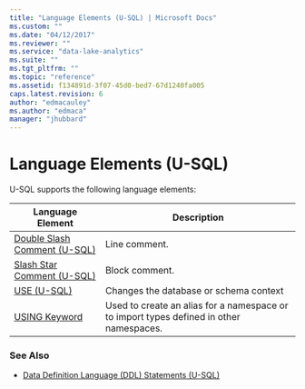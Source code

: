 ```yaml
---
title: "Language Elements (U-SQL) | Microsoft Docs"
ms.custom: ""
ms.date: "04/12/2017"
ms.reviewer: ""
ms.service: "data-lake-analytics"
ms.suite: ""
ms.tgt_pltfrm: ""
ms.topic: "reference"
ms.assetid: f134891d-3f07-45d0-bed7-67d1240fa005
caps.latest.revision: 6
author: "edmacauley"
ms.author: "edmaca"
manager: "jhubbard"
---
```

# Language Elements (U-SQL)
U-SQL supports the following language elements:

|Language Element|Description|
|------|--|
|[Double Slash Comment (U-SQL)](double-slash-comment-u-sql.md)|Line comment.|
|[Slash Star Comment (U-SQL)](slash-star-comment-u-sql.md)|Block comment.|
|[USE (U-SQL)](u-sql-metadata-object-naming-and-name-contexts.md)|Changes the database or schema context|
|[USING Keyword](using-keyword.md)|Used to create an alias for a namespace or to import types defined in other namespaces.|


### See Also
* [Data Definition Language (DDL) Statements (U-SQL)](data-definition-language-ddl-statements-u-sql.md)